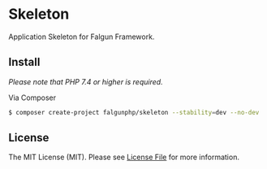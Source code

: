 # Skeleton

Application Skeleton for Falgun Framework.

## Install
 *Please note that PHP 7.4 or higher is required.*

Via Composer

``` bash
$ composer create-project falgunphp/skeleton --stability=dev --no-dev 
```

## License

The MIT License (MIT). Please see [License File](LICENSE.md) for more information.
